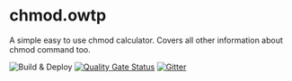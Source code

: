 # chmod.owtp

A simple easy to use chmod calculator. Covers all other information about chmod command too.

![Build & Deploy](https://github.com/openwebtools/chmod.owtp/workflows/Build%20&%20Deploy/badge.svg?branch=master) [![Quality Gate Status](https://sonarcloud.io/api/project_badges/measure?project=openwebtools_chmod.owtp&metric=alert_status)](https://sonarcloud.io/dashboard?id=openwebtools_chmod.owtp) [![Gitter](https://badges.gitter.im/open-web-tools/community.svg)](https://gitter.im/open-web-tools/community?utm_source=badge&utm_medium=badge&utm_campaign=pr-badge)
